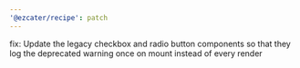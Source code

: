 ```yaml
---
'@ezcater/recipe': patch
---
```


fix: Update the legacy checkbox and radio button components so that they log the deprecated warning once on mount instead of every render
